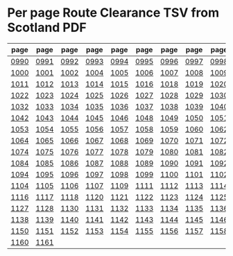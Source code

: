 # Per page Route Clearance TSV from Scotland PDF

|page|page|page|page|page|page|page|page|page|page|
|----|----|----|----|----|----|----|----|----|----|
|[0990](tsv/pg_0990.tsv)|[0991](tsv/pg_0991.tsv)|[0992](tsv/pg_0992.tsv)|[0993](tsv/pg_0993.tsv)|[0994](tsv/pg_0994.tsv)|[0995](tsv/pg_0995.tsv)|[0996](tsv/pg_0996.tsv)|[0997](tsv/pg_0997.tsv)|[0998](tsv/pg_0998.tsv)|[0999](tsv/pg_0999.tsv)|
|[1000](tsv/pg_1000.tsv)|[1001](tsv/pg_1001.tsv)|[1002](tsv/pg_1002.tsv)|[1004](tsv/pg_1004.tsv)|[1005](tsv/pg_1005.tsv)|[1006](tsv/pg_1006.tsv)|[1007](tsv/pg_1007.tsv)|[1008](tsv/pg_1008.tsv)|[1009](tsv/pg_1009.tsv)|[1010](tsv/pg_1010.tsv)|
|[1011](tsv/pg_1011.tsv)|[1012](tsv/pg_1012.tsv)|[1013](tsv/pg_1013.tsv)|[1014](tsv/pg_1014.tsv)|[1015](tsv/pg_1015.tsv)|[1016](tsv/pg_1016.tsv)|[1018](tsv/pg_1018.tsv)|[1019](tsv/pg_1019.tsv)|[1020](tsv/pg_1020.tsv)|[1021](tsv/pg_1021.tsv)|
|[1022](tsv/pg_1022.tsv)|[1023](tsv/pg_1023.tsv)|[1024](tsv/pg_1024.tsv)|[1025](tsv/pg_1025.tsv)|[1026](tsv/pg_1026.tsv)|[1027](tsv/pg_1027.tsv)|[1028](tsv/pg_1028.tsv)|[1029](tsv/pg_1029.tsv)|[1030](tsv/pg_1030.tsv)|[1031](tsv/pg_1031.tsv)|
|[1032](tsv/pg_1032.tsv)|[1033](tsv/pg_1033.tsv)|[1034](tsv/pg_1034.tsv)|[1035](tsv/pg_1035.tsv)|[1036](tsv/pg_1036.tsv)|[1037](tsv/pg_1037.tsv)|[1038](tsv/pg_1038.tsv)|[1039](tsv/pg_1039.tsv)|[1040](tsv/pg_1040.tsv)|[1041](tsv/pg_1041.tsv)|
|[1042](tsv/pg_1042.tsv)|[1043](tsv/pg_1043.tsv)|[1044](tsv/pg_1044.tsv)|[1045](tsv/pg_1045.tsv)|[1046](tsv/pg_1046.tsv)|[1048](tsv/pg_1048.tsv)|[1049](tsv/pg_1049.tsv)|[1050](tsv/pg_1050.tsv)|[1051](tsv/pg_1051.tsv)|[1052](tsv/pg_1052.tsv)|
|[1053](tsv/pg_1053.tsv)|[1054](tsv/pg_1054.tsv)|[1055](tsv/pg_1055.tsv)|[1056](tsv/pg_1056.tsv)|[1057](tsv/pg_1057.tsv)|[1058](tsv/pg_1058.tsv)|[1059](tsv/pg_1059.tsv)|[1060](tsv/pg_1060.tsv)|[1062](tsv/pg_1062.tsv)|[1063](tsv/pg_1063.tsv)|
|[1064](tsv/pg_1064.tsv)|[1065](tsv/pg_1065.tsv)|[1066](tsv/pg_1066.tsv)|[1067](tsv/pg_1067.tsv)|[1068](tsv/pg_1068.tsv)|[1069](tsv/pg_1069.tsv)|[1070](tsv/pg_1070.tsv)|[1071](tsv/pg_1071.tsv)|[1072](tsv/pg_1072.tsv)|[1073](tsv/pg_1073.tsv)|
|[1074](tsv/pg_1074.tsv)|[1075](tsv/pg_1075.tsv)|[1076](tsv/pg_1076.tsv)|[1077](tsv/pg_1077.tsv)|[1078](tsv/pg_1078.tsv)|[1079](tsv/pg_1079.tsv)|[1080](tsv/pg_1080.tsv)|[1081](tsv/pg_1081.tsv)|[1082](tsv/pg_1082.tsv)|[1083](tsv/pg_1083.tsv)|
|[1084](tsv/pg_1084.tsv)|[1085](tsv/pg_1085.tsv)|[1086](tsv/pg_1086.tsv)|[1087](tsv/pg_1087.tsv)|[1088](tsv/pg_1088.tsv)|[1089](tsv/pg_1089.tsv)|[1090](tsv/pg_1090.tsv)|[1091](tsv/pg_1091.tsv)|[1092](tsv/pg_1092.tsv)|[1093](tsv/pg_1093.tsv)|
|[1094](tsv/pg_1094.tsv)|[1095](tsv/pg_1095.tsv)|[1096](tsv/pg_1096.tsv)|[1097](tsv/pg_1097.tsv)|[1098](tsv/pg_1098.tsv)|[1099](tsv/pg_1099.tsv)|[1100](tsv/pg_1100.tsv)|[1101](tsv/pg_1101.tsv)|[1102](tsv/pg_1102.tsv)|[1103](tsv/pg_1103.tsv)|
|[1104](tsv/pg_1104.tsv)|[1105](tsv/pg_1105.tsv)|[1106](tsv/pg_1106.tsv)|[1107](tsv/pg_1107.tsv)|[1109](tsv/pg_1109.tsv)|[1111](tsv/pg_1111.tsv)|[1112](tsv/pg_1112.tsv)|[1113](tsv/pg_1113.tsv)|[1114](tsv/pg_1114.tsv)|[1115](tsv/pg_1115.tsv)|
|[1116](tsv/pg_1116.tsv)|[1117](tsv/pg_1117.tsv)|[1118](tsv/pg_1118.tsv)|[1120](tsv/pg_1120.tsv)|[1121](tsv/pg_1121.tsv)|[1122](tsv/pg_1122.tsv)|[1123](tsv/pg_1123.tsv)|[1124](tsv/pg_1124.tsv)|[1125](tsv/pg_1125.tsv)|[1126](tsv/pg_1126.tsv)|
|[1127](tsv/pg_1127.tsv)|[1128](tsv/pg_1128.tsv)|[1130](tsv/pg_1130.tsv)|[1131](tsv/pg_1131.tsv)|[1132](tsv/pg_1132.tsv)|[1133](tsv/pg_1133.tsv)|[1134](tsv/pg_1134.tsv)|[1135](tsv/pg_1135.tsv)|[1136](tsv/pg_1136.tsv)|[1137](tsv/pg_1137.tsv)|
|[1138](tsv/pg_1138.tsv)|[1139](tsv/pg_1139.tsv)|[1140](tsv/pg_1140.tsv)|[1141](tsv/pg_1141.tsv)|[1142](tsv/pg_1142.tsv)|[1143](tsv/pg_1143.tsv)|[1144](tsv/pg_1144.tsv)|[1145](tsv/pg_1145.tsv)|[1146](tsv/pg_1146.tsv)|[1147](tsv/pg_1147.tsv)|
|[1150](tsv/pg_1150.tsv)|[1151](tsv/pg_1151.tsv)|[1152](tsv/pg_1152.tsv)|[1153](tsv/pg_1153.tsv)|[1154](tsv/pg_1154.tsv)|[1155](tsv/pg_1155.tsv)|[1156](tsv/pg_1156.tsv)|[1157](tsv/pg_1157.tsv)|[1158](tsv/pg_1158.tsv)|[1159](tsv/pg_1159.tsv)|
|[1160](tsv/pg_1160.tsv)|[1161](tsv/pg_1161.tsv)|||||||||

